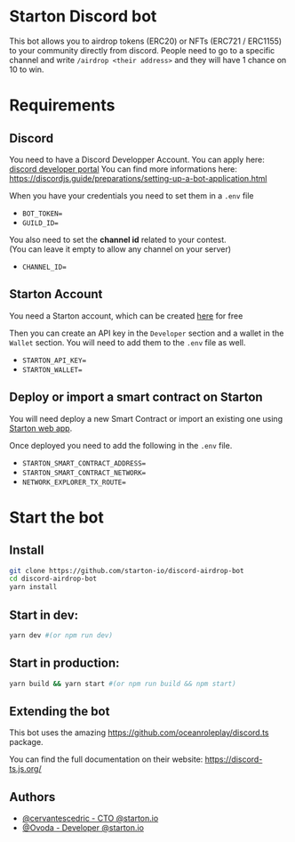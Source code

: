 
# Starton Discord bot

This bot allows you to airdrop tokens (ERC20) or NFTs (ERC721 / ERC1155) to your community directly from discord.
People need to go to a specific channel and write `/airdrop <their address>` and they will have 1 chance on 10 to win.

# Requirements
## Discord
You need to have a Discord Developper Account.
You can apply here: [discord developer portal](https://discord.com/developers/)
You can find more informations here: https://discordjs.guide/preparations/setting-up-a-bot-application.html

When you have your credentials you need to set them in a `.env` file

- `BOT_TOKEN=`
- `GUILD_ID=`


You also need to set the **channel id** related to your contest.<br>
(You can leave it empty to allow any channel on your server)

- `CHANNEL_ID=`

## Starton Account
You need a Starton account, which can be created [here](https://app.starton.io) for free

Then you can create an API key in the `Developer` section and a wallet in the `Wallet` section.
You will need to add them to the `.env` file as well.

- `STARTON_API_KEY=`
- `STARTON_WALLET=`

## Deploy or import a smart contract on Starton

You will need deploy a new Smart Contract or import an existing one using [Starton web app](https://app.starton.io).

Once deployed you need to add the following in the `.env` file.

- `STARTON_SMART_CONTRACT_ADDRESS=`
- `STARTON_SMART_CONTRACT_NETWORK=`
- `NETWORK_EXPLORER_TX_ROUTE=` 

# Start the bot
## Install

```bash
git clone https://github.com/starton-io/discord-airdrop-bot
cd discord-airdrop-bot
yarn install
```

## Start in dev:
```bash
yarn dev #(or npm run dev)
```

## Start in production:
```bash
yarn build && yarn start #(or npm run build && npm start)
```

## Extending the bot
This bot uses the amazing https://github.com/oceanroleplay/discord.ts package.

You can find the full documentation on their website: https://discord-ts.js.org/

## Authors

- [@cervantescedric - CTO @starton.io](https://linkedin.com/in/cedriccervantes/)
- [@Ovoda - Developer @starton.io](calixte@starton.io)
